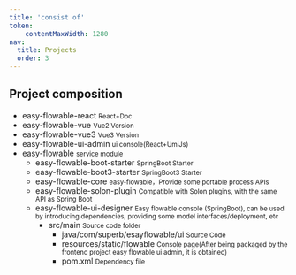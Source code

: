 ```yaml
---
title: 'consist of'
token:
    contentMaxWidth: 1280
nav:
  title: Projects
  order: 3
---
```


## Project composition

<Tree>
  <ul>
  	<li>easy-flowable-react <small>React+Doc</small>
  	<li>easy-flowable-vue <small>Vue2 Version</small>
  	<li>easy-flowable-vue3 <small>Vue3 Version</small>
  	<li>easy-flowable-ui-admin <small>ui console(React+UmiJs)</small>
	<li>easy-flowable <small>service module</small>
	<ul>
		<li>easy-flowable-boot-starter <small>SpringBoot Starter</small>
		<li>easy-flowable-boot3-starter <small>SpringBoot3 Starter</small>
		<li>easy-flowable-core <small>easy-flowable，Provide some portable process APIs</small>
		<li>easy-flowable-solon-plugin <small>Compatible with Solon plugins, with the same API as Spring Boot</small>
		<li>easy-flowable-ui-designer <small>Easy flowable console (SpringBoot), can be used by introducing dependencies, providing some model interfaces/deployment, etc</small>
		<ul>
			<li>src/main <small>Source code folder</small>
				<ul>
					<li>java/com/superb/esayflowable/ui <small>Source Code</small>
					<li>resources/static/flowable <small>Console page(After being packaged by the frontend project easy flowable ui admin, it is obtained)</small>
			<li>pom.xml <small>Dependency file</small>
  </ul>
</Tree>
